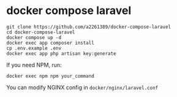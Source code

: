 # docker compose laravel

```
git clone https://github.com/a2261389/docker-compose-laravel
cd docker-compose-laravel
docker compose up -d
docker exec app composer install
cp .env.example .env
docker exec app php artisan key:generate
```

If you need NPM, run:
```
docker exec npm npm your_command
```

You can modify NGINX config in ``docker/nginx/laravel.conf``
